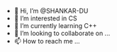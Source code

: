 - 👋 Hi, I’m @SHANKAR-DU
- 👀 I’m interested in CS
- 🌱 I’m currently learning C++
- 💞️ I’m looking to collaborate on ...
- 📫 How to reach me ...

<!---
SHANKAR-CU/SHANKAR-CU is a ✨ special ✨ repository because its `README.md` (this file) appears on your GitHub profile.
You can click the Preview link to take a look at your changes.
--->
